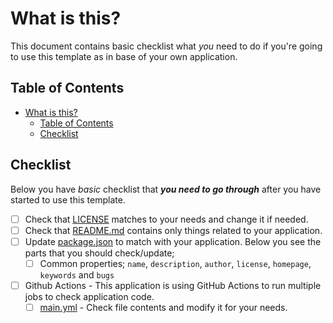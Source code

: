# What is this?

This document contains basic checklist what _you_ need to do if you're going to
use this template as in base of your own application.

## Table of Contents

* [What is this?](#what-is-this)
  * [Table of Contents](#table-of-contents)
  * [Checklist](#checklist)

## Checklist

Below you have _basic_ checklist that **_you need to go through_** after you have
started to use this template.

* [ ] Check that [LICENSE](../LICENSE) matches to your needs and change it if
      needed.
* [ ] Check that [README.md](../README.md) contains only things related to your
      application.
* [ ] Update [package.json](../package.json) to match with your application.
      Below you see the parts that you should check/update;
  * [ ] Common properties; `name`, `description`, `author`, `license`,
        `homepage`, `keywords` and `bugs`
* [ ] Github Actions - This application is using GitHub Actions to run multiple
      jobs to check application code.
  * [ ] [main.yml](../.github/workflows/main.yml) - Check file contents and
        modify it for your needs.
